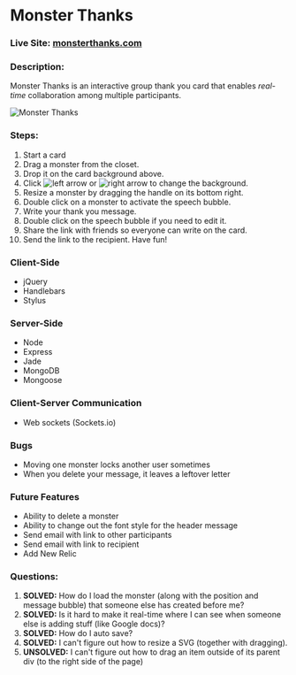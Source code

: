 # Monster Thanks

### Live Site: [monsterthanks.com](http://monsterthanks.com)

### Description:
Monster Thanks is an interactive group thank you card that enables _real-time_ collaboration among multiple participants.

![Monster Thanks](https://dl.dropboxusercontent.com/u/125982/monster-thanks-screenshot.png)
### Steps:
1. Start a card
2. Drag a monster from the closet.
3. Drop it on the card background above.
4. Click ![left arrow](http://goo.gl/PeQf6E) or ![right arrow](http://goo.gl/uJy6OR) to change the background.
5. Resize a monster by dragging the handle on its bottom right.
6. Double click on a monster to activate the speech bubble.
7. Write your thank you message.
8. Double click on the speech bubble if you need to edit it.
9. Share the link with friends so everyone can write on the card.
10. Send the link to the recipient. Have fun!

### Client-Side
* jQuery
* Handlebars
* Stylus

### Server-Side
* Node
* Express
* Jade
* MongoDB
* Mongoose

### Client-Server Communication
* Web sockets (Sockets.io)

### Bugs
* Moving one monster locks another user sometimes
* When you delete your message, it leaves a leftover letter

### Future Features
* Ability to delete a monster
* Ability to change out the font style for the header message
* Send email with link to other participants
* Send email with link to recipient
* Add New Relic

### Questions:
1. __SOLVED:__ How do I load the monster (along with the position and message bubble) that someone else has created before me?
2. __SOLVED:__ Is it hard to make it real-time where I can see when someone else is adding stuff (like Google docs)?
3. __SOLVED:__ How do I auto save?
4. __SOLVED:__ I can't figure out how to resize a SVG (together with dragging).
5. __UNSOLVED:__ I can't figure out how to drag an item outside of its parent div (to the right side of the page)